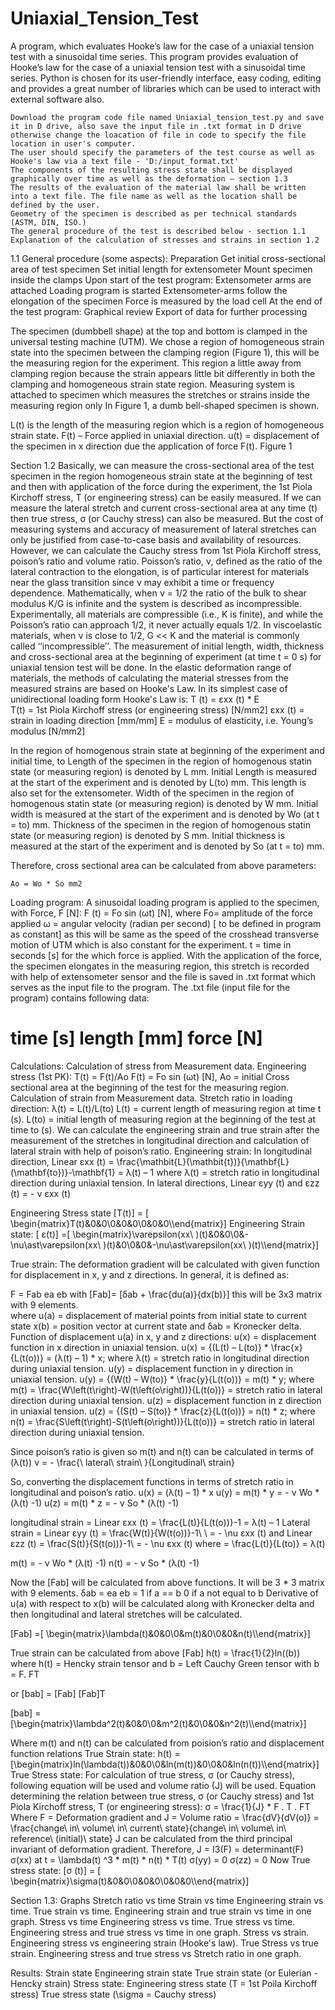 # Uniaxial_Tension_Test
A program, which evaluates Hooke’s law for the case of a uniaxial tension test with a sinusoidal time series.
This program provides evaluation of Hooke’s law for the case of a uniaxial tension test with a sinusoidal time series. Python is chosen for its user-friendly interface, easy coding, editing and provides a great number of libraries which can be used to interact with external software also.

	Download the program code file named Uniaxial_tension_test.py and save it in D drive, also save the input file in .txt format in D drive otherwise change the loacation of file in code to specify the file location in user's computer. 
	The user should specify the parameters of the test course as well as Hooke's law via a text file - 'D:/input_format.txt'
	The components of the resulting stress state shall be displayed graphically over time as well as the deformation – section 1.3 
	The results of the evaluation of the material law shall be written into a text file. The file name as well as the location shall be defined by the user.
	Geometry of the specimen is described as per technical standards (ASTM, DIN, ISO.)
	The general procedure of the test is described below - section 1.1
	Explanation of the calculation of stresses and strains in section 1.2

1.1 General procedure (some aspects): 
	Preparation 
	Get initial cross-sectional area of test specimen 
Set initial length for extensometer 
Mount specimen inside the clamps 
	Upon start of the test program: 
Extensometer arms are attached 
Loading program is started 
	Extensometer-arms follow the elongation of the specimen 
	Force is measured by the load cell 
	At the end of the test program: 
Graphical review 
Export of data for further processing 

The specimen (dumbbell shape) at the top and bottom is clamped in the universal testing machine (UTM). We chose a region of homogeneous strain state into the specimen between the clamping region (Figure 1), this will be the measuring region for the experiment. This region a little away from clamping region because the strain appears little bit differently in both the clamping and homogeneous strain state region. Measuring system is attached to specimen which measures the stretches or strains inside the measuring region only
In Figure 1, a dumb bell-shaped specimen is shown.

L(t) is the length of the measuring region which is a 
region of homogeneous strain state. 
F(t) – Force applied in uniaxial direction.
u(t) = displacement of the specimen in x direction
           due the application of force F(t).
Figure 1


Section 1.2
Basically, we can measure the cross-sectional area of the test specimen in the region homogeneous strain state at the beginning of test and then with application of the force during the experiment, the 1st Piola Kirchoff stress, T (or engineering stress) can be easily measured. If we can measure the lateral stretch and current cross-sectional area at any time (t) then true stress, σ (or Cauchy stress) can also be measured. But the cost of measuring systems and accuracy of measurement of lateral stretches can only be justified from case-to-case basis and availability of resources. However, we can calculate the Cauchy stress from 1st Piola Kirchoff stress, poison’s ratio and volume ratio.
Poisson’s ratio, ν, defined as the ratio of the lateral contraction to the elongation, is of particular interest for materials near the glass transition since ν may exhibit a time or frequency dependence. Mathematically, when ν = 1/2 the ratio of the bulk to shear modulus K/G is infinite and the system is described as incompressible. Experimentally, all materials are compressible (i.e., K is finite), and while the Poisson’s ratio can approach 1/2, it never actually equals 1/2. In viscoelastic materials, when ν is close to 1/2, G << K and the material is commonly called ‘‘incompressible’’.
The measurement of initial length, width, thickness and cross-sectional area at the beginning of experiment (at time t = 0 s) for uniaxial tension test will be done.
In the elastic deformation range of materials, the methods of calculating the material stresses from the measured strains are based on Hooke's Law. In its simplest case of unidirectional loading form Hooke's Law is:
T (t) = εxx (t) * Ε      
T(t) = 1st Piola Kirchoff stress (or engineering stress) [N/mm2]
εxx (t) = strain in loading direction [mm/mm]
Ε = modulus of elasticity, i.e. Young’s modulus [N/mm2]
  
In the region of homogenous strain state at beginning of the experiment and initial time, to
	Length of the specimen in the region of homogenous statin state (or measuring region) is denoted by L mm. Initial Length is measured at the start of the experiment and is denoted by L(to) mm. This length is also set for the extensometer.
	Width of the specimen in the region of homogenous statin state (or measuring region) is denoted by W mm. Initial width is measured at the start of the experiment and is denoted by Wo (at t = to) mm.
	Thickness of the specimen in the region of homogenous statin state (or measuring region) is denoted by S mm. Initial thickness is measured at the start of the experiment and is denoted by So (at t = to) mm.

Therefore, cross sectional area can be calculated from above parameters:

	Ao = Wo * So mm2





Loading program:
A sinusoidal loading program is applied to the specimen, with Force, F [N]:
F (t) = Fo sin (ωt) [N], where	Fo= amplitude of the force applied 
ω = angular velocity (radian per second) [ to be defined in program as constant] as this will be same as the speed of the crosshead transverse motion of UTM which is also constant for the experiment.
t = time in seconds [s] for the which force is applied.
With the application of the force, the specimen elongates in the measuring region, this stretch is recorded with help of extensometer sensor and the file is saved in .txt format which serves as the input file to the program. 
The .txt file (input file for the program) contains following data:
  # time [s]   length [mm]  force [N]
Calculations:
	Calculation of stress from Measurement data.
Engineering stress (1st PK): T(t) = F(t)/Ao 
F(t) = Fo sin (ωt) [N],
Ao  = initial Cross sectional area at the beginning of the test for the measuring region. 
	Calculation of strain from Measurement data.
Stretch ratio in loading direction: λ(t) = L(t)/L(to) 
L(t) = current length of measuring region at time t (s).
L(to) = initial length of measuring region at the beginning of the test at time to (s).
We can calculate the engineering strain and true strain after the measurement of the stretches in longitudinal direction and calculation of lateral strain with help of poison’s ratio. 
Engineering strain:
	In longitudinal direction, Linear εxx (t) = \frac{\mathbit{L}(\mathbit{t})}{\mathbf{L}(\mathbf{to})}-\mathbf{1} = λ(t) – 1 where λ(t) = stretch ratio in longitudinal direction during uniaxial tension. 
	In lateral directions, Linear εyy (t) and εzz (t) = - ν εxx (t)

Engineering Stress state 
[T(t)] = [ \begin{matrix}T(t)&0&0\\0&0&0\\0&0&0\\\end{matrix}]
Engineering Strain state:
[ ε(t)] =[ \begin{matrix}\varepsilon(xx\ )(t)&0&0\\0&-\nu\ast\varepsilon(xx\ )(t)&0\\0&0&-\nu\ast\varepsilon(xx\ )(t)\\\end{matrix}]


True strain:
The deformation gradient will be calculated with given function for displacement in x, y and z directions. In general, it is defined as:

F = Fab ea    eb               with [Fab]= [δab + \frac{du(a)}{dx(b)}]   this will be 3x3 matrix with 9 elements.           
 where u(a) = displacement of material points from initial state to current state 
x(b) = position vector at current state and 
δab = Kronecker delta.
Function of displacement u(a) in x, y and z directions:
	u(x) = displacement function in x direction in uniaxial tension.
u(x) = {(L(t) – L(to)} *  \frac{x}{L(t(o))} = (λ(t) – 1) * x; where  λ(t) = stretch ratio in longitudinal direction during uniaxial tension. 
	u(y) = displacement function in y direction in uniaxial tension.
u(y) = {(W(t) – W(to)} *  \frac{y}{L(t(o))} = m(t) * y; where m(t) = \frac{W\left(t\right)-W(t\left(o\right))}{L(t(o))} = stretch ratio in lateral direction during uniaxial tension. 
	u(z) = displacement function in z direction in uniaxial tension.
u(z) = {(S(t) – S(to)} *  \frac{z}{L(t(o))} = n(t) * z; where n(t) = \frac{S\left(t\right)-S(t\left(o\right))}{L(t(o))} = stretch ratio in lateral direction during uniaxial tension. 

Since poison’s ratio is given so m(t) and n(t) can be calculated in terms of (λ(t))
ν   =  -  \frac{\ lateral\ strain\ }{Longitudinal\ strain}

So, converting the displacement functions in terms of stretch ratio in longitudinal and poison’s ratio.
u(x) = (λ(t) – 1) * x
u(y) = m(t) * y = - ν Wo * (λ(t) -1)
u(z) = m(t) * z =  - ν So * (λ(t) -1)

longitudinal strain = Linear εxx (t) = \frac{L(t)}{L(t(o))}-1 = λ(t) – 1 
Lateral strain = Linear εyy (t) = \frac{W(t)}{W(t(o))}-1\ \ = - \nu εxx (t) and Linear εzz (t) = \frac{S(t)}{S(t(o))}-1\  = - \nu εxx (t)
where = \frac{L(t)}{L(to)} = λ(t) 

m(t) = - ν Wo * (λ(t) -1)
n(t) = - ν So * (λ(t) -1)



Now the [Fab] will be calculated from above functions. It will be 3 * 3 matrix with 9 elements. 
δab = ea    eb     =	 1	 if a == b
			  0	 if a not equal to b
Derivative of u(a) with respect to x(b) will be calculated along with Kronecker delta and then longitudinal and lateral stretches will be calculated. 


[Fab] =[ \begin{matrix}\lambda(t)&0&0\\0&m(t)&0\\0&0&n(t)\\\end{matrix}]

True strain can be calculated from above [Fab]
h(t) = \frac{1}{2}ln((b))
where h(t) = Hencky strain tensor and 
b = Left Cauchy Green tensor with b = F. FT

or [bab] = [Fab] [Fab]T

[bab] =[\begin{matrix}\lambda^2(t)&0&0\\0&m^2(t)&0\\0&0&n^2(t)\\\end{matrix}]

Where m(t) and n(t) can be calculated from poision’s ratio and displacement function relations
True Strain state:
h(t) = [\begin{matrix}ln(\lambda(t))&0&0\\0&ln(m(t))&0\\0&0&ln(n(t))\\\end{matrix}]
True Stress state:
For calculation of true stress, σ (or Cauchy stress), following equation will be used and 
volume ratio (J) will be used. 
Equation determining the relation between true stress, σ (or Cauchy stress) and 1st Piola Kirchoff stress, T (or engineering stress):
σ =  \frac{1}{J} * F . T . FT
Where F = Deformation gradient and 
	J = Volume ratio =  \frac{dV}{dV(o)} = \frac{change\ in\ volume\ in\ current\ state}{change\ in\ volume\ in\ reference\ (initial)\ state}
J can be calculated from the third principal invariant of deformation gradient. Therefore, 
J = I3(F) = determinant(F)
σ(xx) at t = \lambda(t) ^3 * m(t) * n(t) * T(t)
σ(yy) = 0 
σ(zz) = 0
Now True stress state:
[σ (t)] = [ \begin{matrix}\sigma(t)&0&0\\0&0&0\\0&0&0\\\end{matrix}]


Section 1.3: Graphs 
	Stretch ratio vs time 
	Strain vs time
	Engineering strain vs time.
	True strain vs time.
	Engineering strain and true strain vs time in one graph.
	Stress vs time
	Engineering stress vs time.
	True stress vs time.
	Engineering stress and true stress vs time in one graph.
	Stress vs strain.
	Engineering stress vs engineering strain (Hooke's law).
	True Stress vs true strain.
	Engineering stress and true stress vs Stretch ratio in one graph.

Results: 
	Strain state
	Engineering strain state 
	True strain state (or Eulerian - Hencky strain)
	Stress state:
	Engineering stress state (T = 1st Poila Kirchoff stress)
	True stress state (\sigma = Cauchy stress)
 

